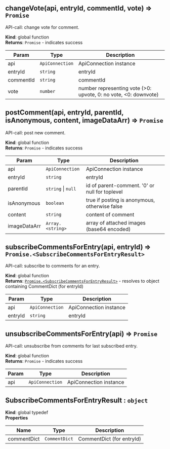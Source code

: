<a id="changevote"></a>

## changeVote(api, entryId, commentId, vote) ⇒ <code>Promise</code>
API-call: change vote for comment.

**Kind**: global function  
**Returns**: <code>Promise</code> - indicates success  

| Param | Type | Description |
| --- | --- | --- |
| api | <code>ApiConnection</code> | ApiConnection instance |
| entryId | <code>string</code> | entryId |
| commentId | <code>string</code> | commentId |
| vote | <code>number</code> | number representing vote (>0: upvote, 0: no vote, <0: downvote) |

<a id="postcomment"></a>

## postComment(api, entryId, parentId, isAnonymous, content, imageDataArr) ⇒ <code>Promise</code>
API-call: post new comment.

**Kind**: global function  
**Returns**: <code>Promise</code> - indicates success  

| Param | Type | Description |
| --- | --- | --- |
| api | <code>ApiConnection</code> | ApiConnection instance |
| entryId | <code>string</code> | entryId |
| parentId | <code>string</code> &#124; <code>null</code> | id of parent-comment. '0' or null for toplevel |
| isAnonymous | <code>boolean</code> | true if posting is anonymous, otherwise false |
| content | <code>string</code> | content of comment |
| imageDataArr | <code>Array.&lt;string&gt;</code> | array of attached images (base64 encoded) |

<a id="subscribecommentsforentry"></a>

## subscribeCommentsForEntry(api, entryId) ⇒ <code>Promise.&lt;SubscribeCommentsForEntryResult&gt;</code>
API-call: subscribe to comments for an entry.

**Kind**: global function  
**Returns**: [<code>Promise.&lt;SubscribeCommentsForEntryResult&gt;</code>](#subscribecommentsforentryresult) - resolves to object containing CommentDict (for entryId)  

| Param | Type | Description |
| --- | --- | --- |
| api | <code>ApiConnection</code> | ApiConnection instance |
| entryId | <code>string</code> | entryId |

<a id="unsubscribecommentsforentry"></a>

## unsubscribeCommentsForEntry(api) ⇒ <code>Promise</code>
API-call: unsubscribe from comments for last subscribed entry.

**Kind**: global function  
**Returns**: <code>Promise</code> - indicates success  

| Param | Type | Description |
| --- | --- | --- |
| api | <code>ApiConnection</code> | ApiConnection instance |

<a id="subscribecommentsforentryresult"></a>

## SubscribeCommentsForEntryResult : <code>object</code>
**Kind**: global typedef  
**Properties**

| Name | Type | Description |
| --- | --- | --- |
| commentDict | <code>CommentDict</code> | CommentDict (for entryId) |

